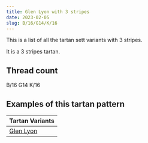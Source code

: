 ```yaml
---
title: Glen Lyon with 3 stripes
date: 2023-02-05
slug: B/16/G14/K/16
---
```

This is a list of all the tartan sett variants with 3 stripes.

It is a 3 stripes tartan.


## Thread count
B/16 G14 K/16

## Examples of this tartan pattern

| Tartan Variants |
|---------------|
| [Glen Lyon](/variants/b/16/g14/k/16-b304080-g008000-k000000)||
